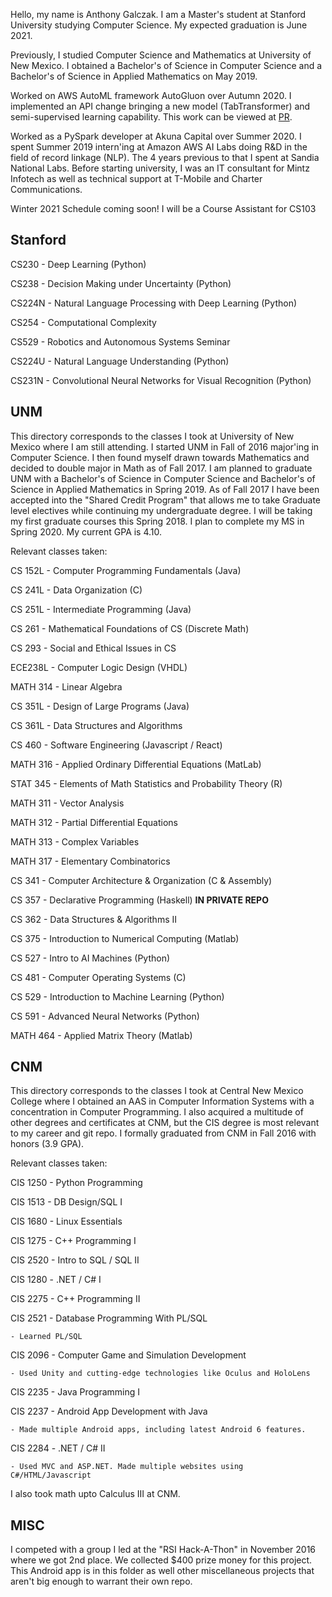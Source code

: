 Hello, my name is Anthony Galczak. I am a Master's student at Stanford University studying Computer Science. My expected graduation is June 2021.

Previously, I studied Computer Science and Mathematics at University of New Mexico. I obtained a Bachelor's of Science in Computer Science and a Bachelor's of Science in Applied Mathematics on May 2019. 

Worked on AWS AutoML framework AutoGluon over Autumn 2020. I implemented an API change bringing a new model (TabTransformer) and semi-supervised learning capability. This work can be viewed at [PR](https://github.com/awslabs/autogluon/pull/723). 

Worked as a PySpark developer at Akuna Capital over Summer 2020. I spent Summer 2019 intern'ing at Amazon AWS AI Labs doing R&D in the field of record linkage (NLP). The 4 years previous to that I spent at Sandia National Labs. Before starting university, I was an IT consultant for Mintz Infotech as well as technical support at T-Mobile and Charter Communications.

Winter 2021 Schedule coming soon! I will be a Course Assistant for CS103

## Stanford ##

CS230 - Deep Learning (Python)

CS238 - Decision Making under Uncertainty (Python)

CS224N - Natural Language Processing with Deep Learning (Python)

CS254 - Computational Complexity

CS529 - Robotics and Autonomous Systems Seminar

CS224U - Natural Language Understanding (Python)

CS231N - Convolutional Neural Networks for Visual Recognition (Python)

## UNM ##
This directory corresponds to the classes I took at University of New Mexico where I am still attending. I started UNM in Fall of 2016 major'ing in Computer Science. I then found myself drawn towards Mathematics and decided to double major in Math as of Fall 2017. I am planned to graduate UNM with a Bachelor's of Science in Computer Science and Bachelor's of Science in Applied Mathematics in Spring 2019. As of Fall 2017 I have been accepted into the "Shared Credit Program" that allows me to take Graduate level electives while continuing my undergraduate degree. I will be taking my first graduate courses this Spring 2018. I plan to complete my MS in Spring 2020. My current GPA is 4.10.

Relevant classes taken:

CS 152L - Computer Programming Fundamentals (Java)

CS 241L - Data Organization (C)

CS 251L - Intermediate Programming (Java)

CS 261 - Mathematical Foundations of CS (Discrete Math)

CS 293 - Social and Ethical Issues in CS

ECE238L - Computer Logic Design (VHDL)

MATH 314 - Linear Algebra

CS 351L - Design of Large Programs (Java)

CS 361L - Data Structures and Algorithms

CS 460 - Software Engineering (Javascript / React)

MATH 316 - Applied Ordinary Differential Equations (MatLab)

STAT 345 - Elements of Math Statistics and Probability Theory (R)

MATH 311 - Vector Analysis

MATH 312 - Partial Differential Equations

MATH 313 - Complex Variables

MATH 317 - Elementary Combinatorics

CS 341 - Computer Architecture & Organization (C & Assembly)

CS 357 - Declarative Programming (Haskell) <b> IN PRIVATE REPO </b>

CS 362 - Data Structures & Algorithms II

CS 375 - Introduction to Numerical Computing (Matlab)

CS 527 - Intro to AI Machines (Python)

CS 481 - Computer Operating Systems (C)

CS 529 - Introduction to Machine Learning (Python)

CS 591 - Advanced Neural Networks (Python)

MATH 464 - Applied Matrix Theory (Matlab)




## CNM ##
This directory corresponds to the classes I took at Central New Mexico College where I obtained an AAS in Computer Information Systems with a concentration in Computer Programming. I also acquired a multitude of other degrees and certificates at CNM, but the CIS degree is most relevant to my career and git repo. I formally graduated from CNM in Fall 2016 with honors (3.9 GPA).

Relevant classes taken:

CIS 1250 - Python Programming

CIS 1513 - DB Design/SQL I

CIS 1680 - Linux Essentials

CIS 1275 - C++ Programming I

CIS 2520 - Intro to SQL / SQL II

CIS 1280 - .NET / C# I

CIS 2275 - C++ Programming II

CIS 2521 - Database Programming With PL/SQL

	- Learned PL/SQL
        
CIS 2096 - Computer Game and Simulation Development

	- Used Unity and cutting-edge technologies like Oculus and HoloLens
        
CIS 2235 - Java Programming I

CIS 2237 - Android App Development with Java

	- Made multiple Android apps, including latest Android 6 features.
        
CIS 2284 - .NET / C# II

	- Used MVC and ASP.NET. Made multiple websites using C#/HTML/Javascript
        

I also took math upto Calculus III at CNM.





## MISC ##
I competed with a group I led at the "RSI Hack-A-Thon" in November 2016 where we got 2nd place. We collected $400 prize money for this project. This Android app is in this folder as well other miscellaneous projects that aren't big enough to warrant their own repo.

